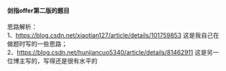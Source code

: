 #### 剑指offer第二版的题目
思路解析：  
1、https://blog.csdn.net/xiaotian127/article/details/101759853 这是我自己在做题时写的一些思路；  
2、https://blog.csdn.net/hunjiancuo5340/article/details/81462911 这是另一位博主写的，写得还是很有水平的  
